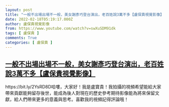 ```yaml
---
layout: post
title: "一般不出場出場不一般，美女謝彥巧登台演出，老百姓說3萬不多【盧保貴視覺影像】"
date: 2022-02-18T05:19:17.000Z
author: 盧保貴視覺影像
from: https://www.youtube.com/watch?v=swXuSDM91dk
tags: [ 盧保貴 ]
comments: True
categories: [ 盧保貴 ]
---
```

<!--1645161557000-->
[一般不出場出場不一般，美女謝彥巧登台演出，老百姓說3萬不多【盧保貴視覺影像】](https://www.youtube.com/watch?v=swXuSDM91dk)
------

<div>
https://bit.ly/2YsRD8D哈嘍，大家好！我是盧寶貴！我拍攝的視頻希望能給大家帶來貢獻能夠留存後世，能成為後人對現在的歷史參考期待影像能為將來保留文獻，給人們帶來更多的意義與思考。喜歡我的視頻記得評論哦！
</div>

